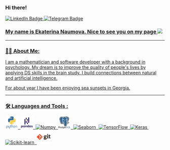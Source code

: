 ### Hi there!
<div id="badges">
  <a href="https://www.linkedin.com/in/naumova-kotya/">
    <img src="https://img.shields.io/badge/LinkedIn-blue?style=for-the-badge&logo=linkedin&logoColor=white" alt="LinkedIn Badge"/>
  <a href="https://t.me/Naumova_E">
    <img src="https://img.shields.io/badge/Telegram-229ED9?style=for-the-badge&logo=telegram&logoColor=white" alt="Telegram Badge"/>
</div>
    <h3>
  My name is Ekaterina Naumova.
  Nice to see you on my page
  <img src="https://media.giphy.com/media/hvRJCLFzcasrR4ia7z/giphy.gif" width="30px"/>
</h3>
    
---
### :woman_technologist: About Me: 

I am a mathematician and software developer with a background in psychology. My dream is to improve the quality of people's lives by applying DS skills in the brain study. I build connections between natural and artificial intelligence.

For about year I have been enjoying sea sunsets in Georgia.

---

### :hammer_and_wrench: Languages and Tools :
<div>
  <img src="https://github.com/devicons/devicon/blob/master/icons/python/python-original-wordmark.svg" title="Python" alt="Python" width="40" height="40"/>&nbsp;
  <img src="https://github.com/devicons/devicon/blob/master/icons/pandas/pandas-original-wordmark.svg" title="Pandas" alt="Pandas" width="40" height="40"/>&nbsp;
  <img src="https://miro.medium.com/v2/resize:fit:1400/format:webp/1*vPezx00A1u0WAfS8e8wBXQ.png" title="Numpy" alt="Numpy" width="40" height="40"/>&nbsp;
  <img src="https://github.com/devicons/devicon/blob/master/icons/postgresql/postgresql-original-wordmark.svg" title="PostgreSQL"  alt="PostgreSQL" width="40" height="40"/>&nbsp;
  <img src="https://seaborn.pydata.org/_images/logo-tall-lightbg.svg" title="Seaborn" alt="Seaborn" width="40" height="40"/>&nbsp;
  <img src="https://upload.wikimedia.org/wikipedia/commons/thumb/a/ab/TensorFlow_logo.svg/1200px-TensorFlow_logo.svg.png" title="TensorFlow" alt="TensorFlow" width="70" height="45"/>&nbsp;
  <img src="https://static.javatpoint.com/tutorial/keras/images/keras.png" title="Keras" alt="Keras" width="40" height="40"/>&nbsp;
  <img src="https://upload.wikimedia.org/wikipedia/commons/thumb/0/05/Scikit_learn_logo_small.svg/2560px-Scikit_learn_logo_small.svg.png" title="Scikit-learn" alt="Scikit-learn" width="75" height="40"/>&nbsp;
  <img src="https://github.com/devicons/devicon/blob/master/icons/git/git-original-wordmark.svg" title="Git" **alt="Git" width="45" height="45"/>
</div>
